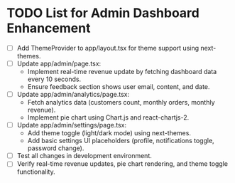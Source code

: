 # TODO List for Admin Dashboard Enhancement

- [ ] Add ThemeProvider to app/layout.tsx for theme support using next-themes.
- [ ] Update app/admin/page.tsx:
  - Implement real-time revenue update by fetching dashboard data every 10 seconds.
  - Ensure feedback section shows user email, content, and date.
- [ ] Update app/admin/analytics/page.tsx:
  - Fetch analytics data (customers count, monthly orders, monthly revenue).
  - Implement pie chart using Chart.js and react-chartjs-2.
- [ ] Update app/admin/settings/page.tsx:
  - Add theme toggle (light/dark mode) using next-themes.
  - Add basic settings UI placeholders (profile, notifications toggle, password change).
- [ ] Test all changes in development environment.
- [ ] Verify real-time revenue updates, pie chart rendering, and theme toggle functionality.
